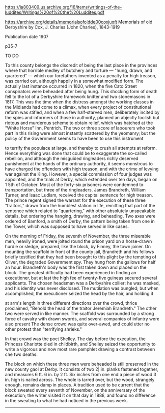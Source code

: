 

https://ia803409.us.archive.org/16/items/writings-of-the-luddites/Writings%20of%20the%20Luddites.pdf






https://archive.org/details/memorialsofoldde00coxjuoft
Memorials of old Derbyshire
by Cox, J. Charles (John Charles), 1843-1919

Publication date 1907

p35-7

TO DO

To this county belongs the discredit of being the last place in the provinces where that horrible medley of butchery and torture — "hung, drawn, and quartered" — which our forefathers invented as a penalty for high treason, was carried out, although happily in a somewhat modified form. The actually last instance occurred in 1820, when the five Cato Street conspirators were beheaded after being hung. This shocking form of death fell to the lot of a Derbyshire framework knitter and two stonemasons in 1817. This was the time when the distress amongst the working classes in the Midlands had come to a climax, when every project of constitutional reform was stifled, and when a few half-starved men, deliberately incited by the spies and informers of those in authority, planned an abjectly foolish but riotous and murderous scheme to obtain relief, which was hatched at the "White Horse" Inn, Pentrich. The two or three score of labourers who took part in this rising were almost instantly scattered by the yeomanry; but the policy of the Government seems to have been to use this instrument

to terrify the populace at large, and thereby to crush all attempts at reform. Hence everything was done that could be to exaggerate the so-called rebellion, and although the misguided ringleaders richly deserved punishment at the hands of the ordinary authority, it seems monstrous to have charged the offenders with high treason, and with the crime of levying war against the King. However, a special commission of four judges was appointed, and the trials at Derby, which extended over ten days, began on 1 5th of October. Most of the forty-six prisoners were condemned to transportation, but three of the ringleaders, James Brandreth, William Turner, and Isaac Ludlam, received the capital sentence for high treason. The prince regent signed the warrant for the execution of these three "traitors," drawn from the humblest station in life, remitting that part of the sentence which related to "quartering," with other absolutely unspeakable details, but ordering the hanging, drawing, and beheading. Two axes were ordered of Bamford, a smith of Derby, the pattern being taken from one in the Tower, which was supposed to have served in like cases.

On the morning of Friday, the seventh of November, the three miserable men, heavily ironed, were jolted round the prison yard on a horse-drawn hurdle or sledge, prepared, like the block, by Finney, the town joiner. On mounting the scaffold in front of the county jail, Brandreth and his fellows briefly testified that they had been brought to this plight by the tempting of Oliver, the degraded Government spy. They hung from the gallows for half an hour. Brandreth's body was the first taken down and placed on the block. The greatest difficulty had been experienced in finding an executioner, but at last the high fee of twenty-five guineas secured several applicants. The chosen headsman was a Derbyshire collier; he was masked, and his identity was never disclosed. The mutilation was bungled; but when accomplished, the executioner seized the head by the hair, and holding it

at arm's length in three different directions over the crowd, thrice proclaimed, "Behold the head of the traitor Jeremiah Brandreth." The other two were served in like manner. The scaffold was surrounded by a strong force of cavalry with drawn swords, and several companies of infantry were also present The dense crowd was quite over-awed, and could utter no other protest than "terrifying shrieks."

In that crowd was the poet Shelley. The day before the execution, the Princess Charlotte died in childbirth, and Shelley seized the opportunity to write a vigorous and now most rare pamphlet drawing a contrast between che two deaths.

The block on which these three men were beheaded is still preserved in the new county gaol at Derby. It consists of two 2| in. planks fastened together, and measures 6 ft. 6 in. by 2 ft. Six inches from one end a piece of wood 3 in. high is nailed across. The whole is tarred over, but the wood, strangely enough, remains damp in places. A tradition used to be current that the block sweated every seventh of November, on the anniversary of the execution; the writer visited it on that day in 1888, and found no difference in the sweating to what he had noticed in the previous week.

---
